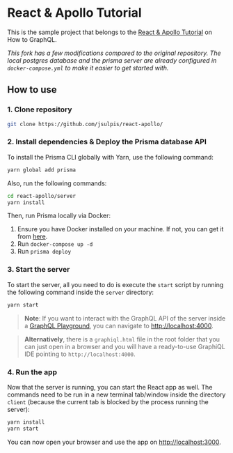 # React & Apollo Tutorial

This is the sample project that belongs to the [React & Apollo Tutorial](https://www.howtographql.com/react-apollo/0-introduction/) on How to GraphQL.

*This fork has a few modifications compared to the original repository. The local postgres database and the prisma server are already configured in `docker-compose.yml` to make it easier to get started with.*

## How to use

### 1. Clone repository

```sh
git clone https://github.com/jsulpis/react-apollo/
```

### 2. Install dependencies & Deploy the Prisma database API

To install the Prisma CLI globally with Yarn, use the following command:
```sh
yarn global add prisma
```

Also, run the following commands:
```sh
cd react-apollo/server
yarn install
```

Then, run Prisma locally via Docker:

1. Ensure you have Docker installed on your machine. If not, you can get it from [here](https://store.docker.com/search?offering=community&type=edition).
1. Run `docker-compose up -d`
1. Run `prisma deploy`

### 3. Start the server

To start the server, all you need to do is execute the `start` script by running the following command inside the `server` directory:

```sh
yarn start
```

> **Note**: If you want to interact with the GraphQL API of the server inside a [GraphQL Playground](https://github.com/prisma/graphql-playground), you can navigate to [http://localhost:4000](http://localhost:4000).

> **Alternatively**, there is a `graphiql.html` file in the root folder that you can just open in a browser and you will have a ready-to-use GraphiQL IDE pointing to `http://localhost:4000`.

### 4. Run the app

Now that the server is running, you can start the React app as well. The commands need to be run in a new terminal tab/window inside the directory `client` (because the current tab is blocked by the process running the server):

```sh
yarn install
yarn start
```

You can now open your browser and use the app on [http://localhost:3000](http://localhost:3000).
